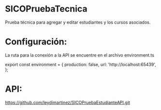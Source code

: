 # SICOPruebaTecnica

Prueba técnica para agregar y editar estudiantes y los cursos asociados.

# Configuración:
La ruta para la conexión a la API se encuentre en el archivo environment.ts 

export const environment = {
  production: false,
  url: 'http://localhost:65439',
};

# API:

https://github.com/leydimartinez/SICOPruebaEstudianteAPI.git
